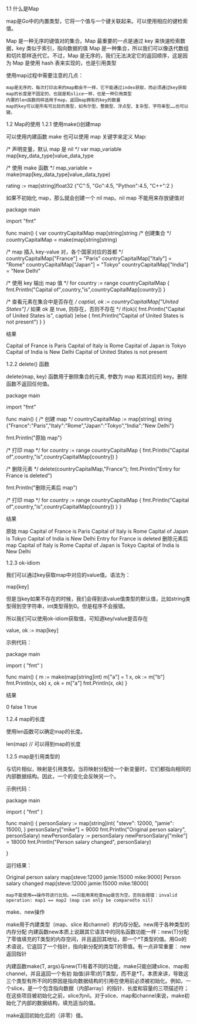 1.1 什么是Map

map是Go中的内置类型，它将一个值与一个键关联起来。可以使用相应的键检索值。

Map 是一种无序的键值对的集合。Map 最重要的一点是通过 key 来快速检索数据，key 类似于索引，指向数据的值 Map 是一种集合，所以我们可以像迭代数组和切片那样迭代它。不过，Map 是无序的，我们无法决定它的返回顺序，这是因为 Map 是使用 hash 表来实现的，也是引用类型

使用map过程中需要注意的几点：

    map是无序的，每次打印出来的map都会不一样，它不能通过index获取，而必须通过key获取
    map的长度是不固定的，也就是和slice一样，也是一种引用类型
    内置的len函数同样适用于map，返回map拥有的key的数量
    map的key可以是所有可比较的类型，如布尔型、整数型、浮点型、复杂型、字符串型……也可以键。

1.2 Map的使用
1.2.1 使用make()创建map

可以使用内建函数 make 也可以使用 map 关键字来定义 Map:

/* 声明变量，默认 map 是 nil */
var map_variable map[key_data_type]value_data_type

/* 使用 make 函数 */
map_variable = make(map[key_data_type]value_data_type)

rating := map[string]float32 {"C":5, "Go":4.5, "Python":4.5, "C++":2 }

如果不初始化 map，那么就会创建一个 nil map。nil map 不能用来存放键值对

package main

import "fmt"

func main() {
   var countryCapitalMap map[string]string
   /* 创建集合 */
   countryCapitalMap = make(map[string]string)

   /* map 插入 key-value 对，各个国家对应的首都 */
   countryCapitalMap["France"] = "Paris"
   countryCapitalMap["Italy"] = "Rome"
   countryCapitalMap["Japan"] = "Tokyo"
   countryCapitalMap["India"] = "New Delhi"

   /* 使用 key 输出 map 值 */
   for country := range countryCapitalMap {
      fmt.Println("Capital of",country,"is",countryCapitalMap[country])
   }

   /* 查看元素在集合中是否存在 */
   captial, ok := countryCapitalMap["United States"]
   /* 如果 ok 是 true, 则存在，否则不存在 */
   if(ok){
      fmt.Println("Capital of United States is", captial)
   }else {
      fmt.Println("Capital of United States is not present")
   }
}

结果

Capital of France is Paris
Capital of Italy is Rome
Capital of Japan is Tokyo
Capital of India is New Delhi
Capital of United States is not present

1.2.2 delete() 函数

delete(map, key) 函数用于删除集合的元素, 参数为 map 和其对应的 key。删除函数不返回任何值。

package main

import "fmt"

func main() {
   /* 创建 map */
   countryCapitalMap := map[string] string {"France":"Paris","Italy":"Rome","Japan":"Tokyo","India":"New Delhi"}

   fmt.Println("原始 map")

   /* 打印 map */
   for country := range countryCapitalMap {
      fmt.Println("Capital of",country,"is",countryCapitalMap[country])
   }

   /* 删除元素 */
   delete(countryCapitalMap,"France");
   fmt.Println("Entry for France is deleted")

   fmt.Println("删除元素后 map")

   /* 打印 map */
   for country := range countryCapitalMap {
      fmt.Println("Capital of",country,"is",countryCapitalMap[country])
   }
}

结果

原始 map
Capital of France is Paris
Capital of Italy is Rome
Capital of Japan is Tokyo
Capital of India is New Delhi
Entry for France is deleted
删除元素后 map
Capital of Italy is Rome
Capital of Japan is Tokyo
Capital of India is New Delhi

1.2.3 ok-idiom

我们可以通过key获取map中对应的value值。语法为：

map[key]

但是当key如果不存在的时候，我们会得到该value值类型的默认值，比如string类型得到空字符串，int类型得到0。但是程序不会报错。

所以我们可以使用ok-idiom获取值，可知道key/value是否存在

value, ok := map[key]

示例代码：

package main

import (
	"fmt"
)

func main() {
	m := make(map[string]int)
	m["a"] = 1
	x, ok := m["b"]
	fmt.Println(x, ok)
	x, ok = m["a"]
	fmt.Println(x, ok)
}

结果

0 false
1 true

1.2.4 map的长度

使用len函数可以确定map的长度。

len(map)  // 可以得到map的长度

1.2.5 map是引用类型的

与切片相似，映射是引用类型。当将映射分配给一个新变量时，它们都指向相同的内部数据结构。因此，一个的变化会反映另一个。

示例代码：

package main

import (
    "fmt"
)

func main() {
    personSalary := map[string]int{
        "steve": 12000,
        "jamie": 15000,
    }
    personSalary["mike"] = 9000
    fmt.Println("Original person salary", personSalary)
    newPersonSalary := personSalary
    newPersonSalary["mike"] = 18000
    fmt.Println("Person salary changed", personSalary)

}

运行结果：

Original person salary map[steve:12000 jamie:15000 mike:9000]
Person salary changed map[steve:12000 jamie:15000 mike:18000]

    map不能使用==操作符进行比较。==只能用来检查map是否为空。否则会报错：invalid operation: map1 == map2 (map can only be comparedto nil)

make、new操作

make用于内建类型（map、slice 和channel）的内存分配。new用于各种类型的内存分配 内建函数new本质上说跟其它语言中的同名函数功能一样：new(T)分配了零值填充的T类型的内存空间，并且返回其地址，即一个*T类型的值。用Go的术语说，它返回了一个指针，指向新分配的类型T的零值。有一点非常重要： new返回指针

内建函数make(T, args)与new(T)有着不同的功能，make只能创建slice、map和channel，并且返回一个有初 始值(非零)的T类型，而不是*T。本质来讲，导致这三个类型有所不同的原因是指向数据结构的引用在使用前必须被初始化。例如，一个slice，是一个包含指向数据（内部array）的指针、长度和容量的三项描述符；在这些项目被初始化之前，slice为nil。对于slice、map和channel来说，make初始化了内部的数据结构，填充适当的值。

make返回初始化后的（非零）值。
